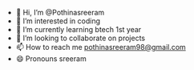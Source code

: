 - 👋 Hi, I’m @Pothinasreeram
- 👀 I’m interested in coding 
- 🌱 I’m currently learning btech 1st year 
- 💞️ I’m looking to collaborate on projects
- 📫 How to reach me pothinasreeram98@gmail.com
- 😄 Pronouns sreeram

<!---
Pothinasreeram/Pothinasreeram is a ✨ special ✨ repository because its `README.md` (this file) appears on your GitHub profile.
You can click the Preview link to take a look at your changes.
--->
